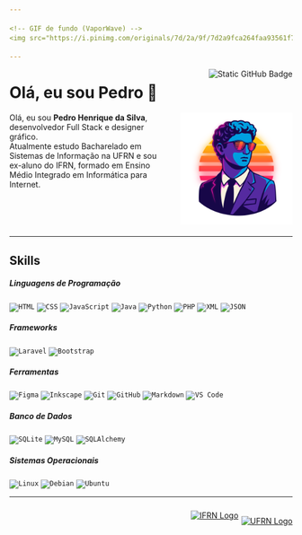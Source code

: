 ```yaml
---

<!-- GIF de fundo (VaporWave) -->
<img src="https://i.pinimg.com/originals/7d/2a/9f/7d2a9fca264faa93561f72b5fc885fec.gif" alt="VaporWave GIF" width="100%" loading="lazy" />

---
```


<!-- Badge GitHub alinhado à esquerda -->
<a href="https://github.com/PHS-01" title="Perfil GitHub" >
<img align="right" src="https://img.shields.io/static/v1?label=Overview&message=PHS-01&color=282A36&style=for-the-badge&logo=GitHub" alt="Static GitHub Badge" />
</a>

# Olá, eu sou Pedro 👋

<!-- Container para alinhar imagem e texto -->
<div style="display: flex; align-items: flex-start; gap: 20px; margin-bottom: 20px;">
  <div style="flex: 1;">
    Olá, eu sou <b>Pedro Henrique da Silva</b>, desenvolvedor Full Stack e designer gráfico.
    <br>
    Atualmente estudo Bacharelado em Sistemas de Informação na UFRN e sou ex-aluno do IFRN, formado em Ensino Médio Integrado em Informática para Internet.
  </div>
  
<img src="https://raw.githubusercontent.com/PHS-01/PHS-01/main/assets/profile_picture_avatar_sun.svg" alt="Minha foto" width="200" />

</div>

---

## Skills

##### Linguagens de Programação  
<p>
  <code><img height="32" src="https://cdn.jsdelivr.net/gh/devicons/devicon@latest/icons/html5/html5-original.svg" alt="HTML" /></code>
  <code><img height="32" src="https://cdn.jsdelivr.net/gh/devicons/devicon@latest/icons/css3/css3-original.svg" alt="CSS" /></code>
  <code><img height="32" src="https://cdn.jsdelivr.net/gh/devicons/devicon@latest/icons/javascript/javascript-original.svg" alt="JavaScript" /></code>
  <code><img height="32" src="https://cdn.jsdelivr.net/gh/devicons/devicon@latest/icons/java/java-original.svg" alt="Java" /></code>
  <code><img height="32" src="https://cdn.jsdelivr.net/gh/devicons/devicon@latest/icons/python/python-original.svg" alt="Python" /></code>
  <code><img height="32" src="https://cdn.jsdelivr.net/gh/devicons/devicon@latest/icons/php/php-original.svg" alt="PHP" /></code>
  <code><img height="32" src="https://cdn.jsdelivr.net/gh/devicons/devicon@latest/icons/xml/xml-original.svg" alt="XML" /></code>
  <code><img height="32" src="https://cdn.jsdelivr.net/gh/devicons/devicon@latest/icons/json/json-original.svg" alt="JSON" /></code>
</p>

##### Frameworks  
<p>
  <code><img height="32" src="https://cdn.jsdelivr.net/gh/devicons/devicon@latest/icons/laravel/laravel-original.svg" alt="Laravel" /></code>
  <code><img height="32" src="https://cdn.jsdelivr.net/gh/devicons/devicon@latest/icons/bootstrap/bootstrap-original.svg" alt="Bootstrap" /></code>
</p>

##### Ferramentas  
<p>
  <code><img height="32" src="https://cdn.jsdelivr.net/gh/devicons/devicon@latest/icons/figma/figma-original.svg" alt="Figma" /></code>
  <code><img height="32" src="https://cdn.jsdelivr.net/gh/devicons/devicon@latest/icons/inkscape/inkscape-original.svg" alt="Inkscape" /></code>
  <code><img height="32" src="https://cdn.jsdelivr.net/gh/devicons/devicon@latest/icons/git/git-original.svg" alt="Git" /></code>
  <code><img height="32" src="https://cdn.jsdelivr.net/gh/devicons/devicon@latest/icons/github/github-original.svg" alt="GitHub" /></code>
  <code><img height="32" src="https://cdn.jsdelivr.net/gh/devicons/devicon@latest/icons/markdown/markdown-original.svg" alt="Markdown" /></code>
  <code><img height="32" src="https://cdn.jsdelivr.net/gh/devicons/devicon@latest/icons/vscode/vscode-original.svg" alt="VS Code" /></code>
</p>

##### Banco de Dados  
<p>
  <code><img height="32" src="https://cdn.jsdelivr.net/gh/devicons/devicon@latest/icons/sqlite/sqlite-original.svg" alt="SQLite" /></code>
  <code><img height="32" src="https://cdn.jsdelivr.net/gh/devicons/devicon@latest/icons/mysql/mysql-original.svg" alt="MySQL" /></code>
  <code><img height="32" src="https://cdn.jsdelivr.net/gh/devicons/devicon@latest/icons/sqlalchemy/sqlalchemy-original.svg" alt="SQLAlchemy" /></code>
</p>

##### Sistemas Operacionais  
<p>
  <code><img height="32" src="https://cdn.jsdelivr.net/gh/devicons/devicon@latest/icons/linux/linux-original.svg" alt="Linux" /></code>
  <code><img height="32" src="https://cdn.jsdelivr.net/gh/devicons/devicon@latest/icons/debian/debian-original.svg" alt="Debian" /></code>
  <code><img height="32" src="https://cdn.jsdelivr.net/gh/devicons/devicon@latest/icons/ubuntu/ubuntu-original.svg" alt="Ubuntu" /></code>
</p>

---

<!-- Logos alinhadas à direita com espaçamento -->
<div style="display: flex; justify-content: flex-end;">
  <a href="https://ifrn.edu.br" title="Site do IFRN" style="margin-top: 10px; margin-right: 5px;">
    <img src="https://ugc.production.linktr.ee/dbcdb634-07dd-40fa-ac41-6ca31085553b_IFRN-LOGO.png" alt="IFRN Logo" width="40" />
  </a>
  <a href="https://ufrn.br" title="Site da UFRN" style="margin-top: 20px;">
    <img src="https://logodownload.org/wp-content/uploads/2018/04/ufrn-logo.png" alt="UFRN Logo" width="80" />
  </a>
</div>
